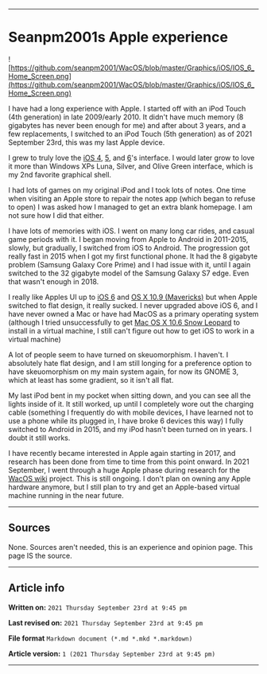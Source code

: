   
***

# Seanpm2001s Apple experience

![https://github.com/seanpm2001/WacOS/blob/master/Graphics/iOS/IOS_6_Home_Screen.png](https://github.com/seanpm2001/WacOS/blob/master/Graphics/iOS/IOS_6_Home_Screen.png)

I have had a long experience with Apple. I started off with an iPod Touch (4th generation) in late 2009/early 2010. It didn't have much memory (8 gigabytes has never been enough for me) and after about 3 years, and a few replacements, I switched to an iPod Touch (5th generation) as of 2021 September 23rd, this was my last Apple device.

I grew to truly love the [iOS 4](https://github.com/seanpm2001/WacOS/wiki/iOS-4/), [5](https://github.com/seanpm2001/WacOS/wiki/iOS-5/), and [6](https://github.com/seanpm2001/WacOS/wiki/iOS-6/)'s interface. I would later grow to love it more than Windows XPs Luna, Silver, and Olive Green interface, which is my 2nd favorite graphical shell. 

I had lots of games on my original iPod and I took lots of notes. One time when visiting an Apple store to repair the notes app (which began to refuse to open) I was asked how I managed to get an extra blank homepage. I am not sure how I did that either.

I have lots of memories with iOS. I went on many long car rides, and casual game periods with it. I began moving from Apple to Android in 2011-2015, slowly, but gradually, I switched from iOS to Android. The progression got really fast in 2015 when I got my first functional phone. It had the 8 gigabyte problem (Samsung Galaxy Core Prime) and I had issue with it, until I again switched to the 32 gigabyte model of the Samsung Galaxy S7 edge. Even that wasn't enough in 2018.

I really like Apples UI up to [iOS 6](https://github.com/seanpm2001/WacOS/wiki/iOS-6/) and [OS X 10.9 (Mavericks)](https://github.com/seanpm2001/WacOS/wiki/OS-X-10-9-Mavericks/) but when Apple switched to flat design, it really sucked. I never upgraded above iOS 6, and I have never owned a Mac or have had MacOS as a primary operating system (although I tried unsuccessfully to get [Mac OS X 10.6 Snow Leopard](https://github.com/seanpm2001/WacOS/wiki/Mac-OS-X-10-6-Snow-Leopard/) to install in a virtual machine, I still can't figure out how to get iOS to work in a virtual machine)

A lot of people seem to have turned on skeuomorphism. I haven't. I absolutely hate flat design, and I am still longing for a preference option to have skeuomorphism on my main system again, for now its GNOME 3, which at least has some gradient, so it isn't all flat.

My last iPod bent in my pocket when sitting down, and you can see all the lights inside of it. It still worked, up until I completely wore out the charging cable (something I frequently do with mobile devices, I have learned not to use a phone while its plugged in, I have broke 6 devices this way) I fully switched to Android in 2015, and my iPod hasn't been turned on in years. I doubt it still works.

I have recently became interested in Apple again starting in 2017, and research has been done from time to time from this point onward. In 2021 September, I went through a huge Apple phase during research for the [WacOS wiki](https://github.com/seanpm2001/WacOS/wiki/) project. This is still ongoing. I don't plan on owning any Apple hardware anymore, but I still plan to try and get an Apple-based virtual machine running in the near future.

<!-- **This article on personal experience is a stub. You can help by expanding it.** !-->

<!-- **This article is a modified copy of the Wikipedia article of the same subject. It needs to be rewritten to be more original.** !-->

***

## Sources

<!-- [Wikipedia - Rhapsody (operating system)](https://en.wikipedia.org/wiki/Rhapsody_(operating_system)) !-->

None. Sources aren't needed, this is an experience and opinion page. This page IS the source.

<!-- Other sources are needed, and this article needs LOTS of improvement and original work to prevent it from being a copy and paste from Wikipedia. !-->

***

## Article info

**Written on:** `2021 Thursday September 23rd at 9:45 pm`

**Last revised on:** `2021 Thursday September 23rd at 9:45 pm`

**File format** `Markdown document (*.md *.mkd *.markdown)`

**Article version:** `1 (2021 Thursday September 23rd at 9:45 pm)`

***

<!-- Tools

Quick copy and paste

https://github.com/seanpm2001/WacOS/wiki/

!-->

